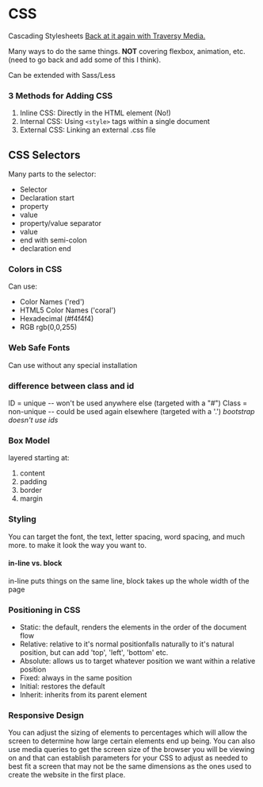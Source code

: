 # CSS
Cascading Stylesheets
[Back at it again with Traversy Media.](https://www.youtube.com/watch?v=yfoY53QXEnI)

Many ways to do the same things.
**NOT** covering flexbox, animation, etc. (need to go back and add some of this I think).

Can be extended with Sass/Less

### 3 Methods for Adding CSS
1. Inline CSS: Directly in the HTML element (No!)
2. Internal CSS: Using `<style>` tags within a single document
3. External CSS: Linking an external .css file

## CSS Selectors
Many parts to the selector:
- Selector
- Declaration start
- property
- value
- property/value separator
- value
- end with semi-colon
- declaration end

### Colors in CSS
Can use:
- Color Names ('red')
- HTML5 Color Names ('coral') 
- Hexadecimal (#f4f4f4)
- RGB rgb(0,0,255)

### Web Safe Fonts
Can use without any special installation

### difference between class and id
ID = unique -- won't be used anywhere else (targeted with a "#")
Class = non-unique -- could be used again elsewhere (targeted with a '.')
*bootstrap doesn't use ids*

### Box Model
layered starting at:
1. content
2. padding
3. border
4. margin

### Styling
You can target the font, the text, letter spacing, word spacing, and much more. to make it look the way you want to.

#### in-line vs. block
in-line puts things on the same line, block takes up the whole width of the page

### Positioning in CSS
- Static: the default, renders the elements in the order of the document flow
- Relative: relative to it's normal positionfalls naturally to it's natural position, but can add 'top', 'left', 'bottom' etc.
- Absolute: allows us to target whatever position we want within a relative position
- Fixed: always in the same position
- Initial: restores the default
- Inherit: inherits from its parent element

### Responsive Design
You can adjust the sizing of elements to percentages which will allow the screen to determine how large certain elements end up being. You can also use media queries to get the screen size of the browser you will be viewing on and that can establish parameters for your CSS to adjust as needed to best fit a screen that may not be the same dimensions as the ones used to create the website in the first place.
